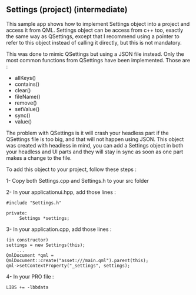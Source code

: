 Settings (project) (intermediate)
--------------
This sample app shows how to implement Settings object into a project and access it from QML. Settings object can be access from c++ too, exactly the same way as QSettings, except that I recommend using a pointer to refer to this object instead of calling it directly, but this is not mandatory.

This was done to mimic QSettings but using a JSON file instead. Only the most common functions from QSettings have been implemented. Those are :
- allKeys()
- contains()
- clear()
- fileName()
- remove()
- setValue()
- sync()
- value()

The problem with QSettings is it will crash your headless part if the QSettings file is too big, and that will not happen using JSON. This object was created with headless in mind, you can add a Settings object in both your headless and UI parts and they will stay in sync as soon as one part makes a change to the file.

To add this object to your project, follow these steps :

1- Copy both Settings.cpp and Settings.h to your src folder

2- In your applicationui.hpp, add those lines :

	#include "Settings.h"
	
	private:
 	     Settings *settings;
3- In your application.cpp, add those lines :

	(in constructor)
	settings = new Settings(this);
		...
	QmlDocument *qml = QmlDocument::create("asset:///main.qml").parent(this);
	qml->setContextProperty("_settings", settings);

4- In your PRO file :

	LIBS += -lbbdata


